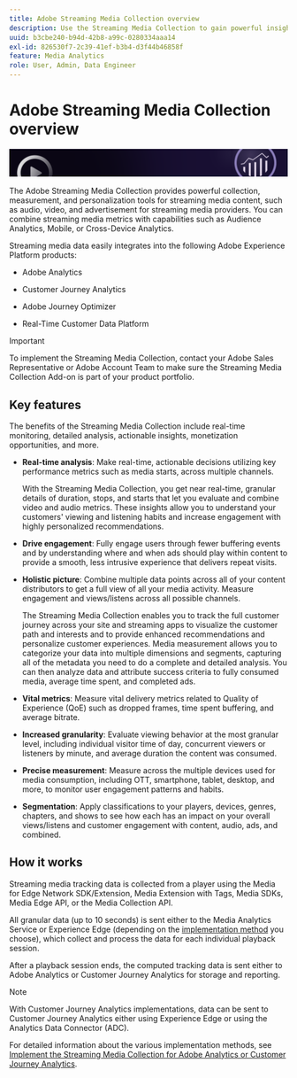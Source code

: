 ```yaml
---
title: Adobe Streaming Media Collection overview
description: Use the Streaming Media Collection to gain powerful insight for content, audio, and advertisements.
uuid: b3cbe240-b94d-42b8-a99c-0280334aaa14
exl-id: 826530f7-2c39-41ef-b3b4-d3f44b46858f
feature: Media Analytics
role: User, Admin, Data Engineer
---
```

# Adobe Streaming Media Collection overview

![Banner](./assets/media_analytics_banner.png)

The Adobe Streaming Media Collection provides powerful collection, measurement, and personalization tools for streaming media content, such as audio, video, and advertisement for streaming media providers. You can combine streaming media metrics with capabilities such as Audience Analytics, Mobile, or Cross-Device Analytics. 

Streaming media data easily integrates into the following Adobe Experience Platform products:

* Adobe Analytics

* Customer Journey Analytics

* Adobe Journey Optimizer

* Real-Time Customer Data Platform 

>[!IMPORTANT]
>
>To implement the Streaming Media Collection, contact your Adobe Sales Representative or Adobe Account Team to make sure the Streaming Media Collection Add-on is part of your product portfolio.

## Key features

The benefits of the Streaming Media Collection include real-time monitoring, detailed analysis, actionable insights, monetization opportunities, and more.

* **Real-time analysis**: Make real-time, actionable decisions utilizing key performance metrics such as media starts, across multiple channels.

  With the Streaming Media Collection, you get near real-time, granular details of duration, stops, and starts that let you evaluate and combine video and audio metrics. These insights allow you to understand your customers' viewing and listening habits and increase engagement with highly personalized recommendations.

* **Drive engagement**: Fully engage users through fewer buffering events and by understanding where and when ads should play within content to provide a smooth, less intrusive experience that delivers repeat visits.

* **Holistic picture**: Combine multiple data points across all of your content distributors to get a full view of all your media activity. Measure engagement and views/listens across all possible channels.

  The Streaming Media Collection enables you to track the full customer journey across your site and streaming apps to visualize the customer path and interests and to provide enhanced recommendations and personalize customer experiences.  Media measurement allows you to categorize your data into multiple dimensions and segments, capturing all of the metadata you need to do a complete and detailed analysis. You can then analyze data and attribute success criteria to fully consumed media, average time spent, and completed ads.

* **Vital metrics**: Measure vital delivery metrics related to Quality of Experience (QoE) such as dropped frames, time spent buffering, and average bitrate. 

* **Increased granularity**: Evaluate viewing behavior at the most granular level, including individual visitor time of day, concurrent viewers or listeners by minute, and average duration the content was consumed.

* **Precise measurement**: Measure across the multiple devices used for media consumption, including OTT, smartphone, tablet, desktop, and more, to monitor user engagement patterns and habits.

* **Segmentation**: Apply classifications to your players, devices, genres, chapters, and shows to see how each has an impact on your overall views/listens and customer engagement with content, audio, ads, and combined.


## How it works

Streaming media tracking data is collected from a player using the Media for Edge Network SDK/Extension, Media Extension with Tags, Media SDKs, Media Edge API, or the Media Collection API. 

All granular data (up to 10 seconds) is sent either to the Media Analytics Service or Experience Edge (depending on the [implementation method](/help/implementation/overview.md) you choose), which collect and process the data for each individual playback session. 

After a playback session ends, the computed tracking data is sent either to Adobe Analytics or Customer Journey Analytics for storage and reporting. 

>[!NOTE]
>
>With Customer Journey Analytics implementations, data can be sent to Customer Journey Analytics either using Experience Edge or using the Analytics Data Connector (ADC).


For detailed information about the various implementation methods, see [Implement the Streaming Media Collection for Adobe Analytics or Customer Journey Analytics](/help/implementation/overview.md).
